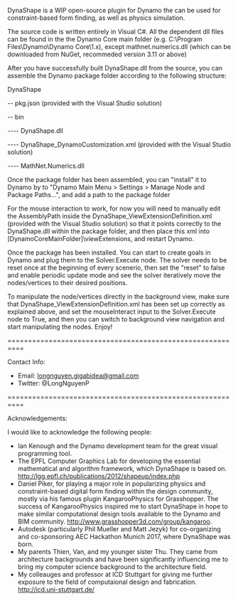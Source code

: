 DynaShape is a WIP open-source plugin for Dynamo the can be used for constraint-based form finding, as well as physics simulation.

The source code is written entirely in Visual C#. All the dependent dll files can be found in the the Dynamo Core main folder (e.g. C:\Program Files\Dynamo\Dynamo Core\1.x), except mathnet.numerics.dll (which can be downloaded from NuGet, recommeded version 3.11 or above)

After you have successfully built DynaShape.dll from the source, you can assemble the Dynamo package folder according to the following structure:


DynaShape

-- pkg.json (provided with the Visual Studio solution)

-- bin

---- DynaShape.dll
 
---- DynaShape_DynamoCustomization.xml (provided with the Visual Studio  solution)
 
---- MathNet.Numerics.dll


Once the package folder has been assembled, you can "install" it to Dynamo by to "Dynamo Main Menu > Settings > Manage Node and Package Paths...", and add a path to the package folder

For the mouse interaction to work, for now you will need to manually edit the AssemblyPath inside the DynaShape_ViewExtensionDefinition.xml (provided with the Visual Studio  solution) so that it points correctly to the DynaShape.dll within the package folder, and then place this xml into [DynamoCoreMainFolder]\viewExtensions, and restart Dynamo.


Once the package has been installed. You can start to create goals in Dynamo and plug them to the Solver.Execute node. The solver needs to be reset once at the beginning of every scenerio, then set the "reset" to false and enable periodic update mode and see the solver iteratively move the nodes/vertices to their desired positions.

To manipulate the node/vertices directly in the background view, make sure that DynaShape_ViewExtensionDefinition.xml has been set up correctly as explained above, and set the mouseInteract input to the Solver.Execute node to True, and then you can switch to background view navigation and start manipulating the nodes. Enjoy! 

==========================================================

Contact Info:
- Email: longnguyen.gigabidea@gmail.com
- Twitter: @LongNguyenP

==========================================================

Acknowledgements:

I would like to acknowledge the following people:
- Ian Kenough and the Dynamo development team for the great visual programming tool.
- The EPFL Computer Graphics Lab for developing the essential mathematical and algorithm framework, which DynaShape is based on. http://lgg.epfl.ch/publications/2012/shapeup/index.php
- Daniel Piker, for playing a major role in popularizing physics and constraint-based digital form finding within the design community, mostly via his famous plugin KangarooPhysics for Grasshopper. The success of KangarooPhysics inspired me to start DynaShape in hope to make similar computational design tools available to the Dynamo and BIM community.
http://www.grasshopper3d.com/group/kangaroo.
- Autodesk (particularly Phil Mueller and Matt Jezyk) for co-organizing and co-sponsoring AEC Hackathon Munich 2017, where DynaShape was born.
- My parents Thien, Van, and my younger sister Thu. They came from architecture backgrounds and have been significantly influencing me to bring my computer science background to the architecture field.
- My colleauges and professor at ICD Stuttgart for giving me further exposure to the field of computaional design and fabrication. http://icd.uni-stuttgart.de/

